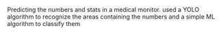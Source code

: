 Predicting the numbers and stats in a medical monitor. 
used a YOLO algorithm to recognize the areas containing the numbers and a simple ML algorithm to classify them
